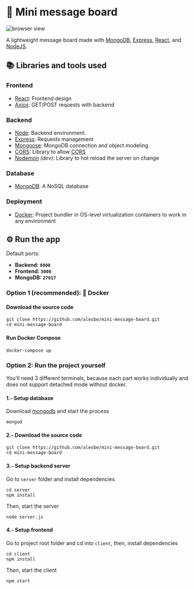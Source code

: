 # 💬 Mini message board
![browser view](https://i.imgur.com/sAtFsLp.png)

A lightweight message board made with [MongoDB](https://www.mongodb.com/), [Express](https://expressjs.com/), [React](https://es.reactjs.org/), and [NodeJS](https://nodejs.dev/).

## 📚 Libraries and tools used
### Frontend
- [React](https://reactjs.org/): Frontend design
- [Axios](https://axios-http.com/): GET/POST requests with backend

### Backend
- [Node](https://nodejs.dev/): Backend environment.
- [Express](https://expressjs.com/es/): Requests management
- [Mongoose](https://mongoosejs.com/): MongoDB connection and object modeling
- [CORS](https://www.npmjs.com/package/cors): Library to allow [CORS](https://en.wikipedia.org/wiki/Cross-origin_resource_sharing)
- [Nodemon](https://www.npmjs.com/package/nodemon) *(dev)*: Library to hot reload the server on change

### Database
- [MongoDB](https://www.mongodb.com/): A NoSQL database

### Deployment
- [Docker](https://www.docker.com/): Project bundler in OS-level virtualization containers to work in any environment

## ⚙️ Run the app
Default ports:
- **Backend: `8000`**
- **Frontend: `3000`**
- **MongoDB: `27017`**
### Option 1 (recommended): 🐳 Docker
#### Download the source code
```
git clone https://github.com/alesbe/mini-message-board.git
cd mini-message-board
```

#### Run Docker Compose
```
docker-compose up
```

### Option 2: Run the project yourself
You'll need 3 different terminals, because each part works individually and does not support detached mode without docker.
#### 1.- Setup database
Download [mongodb](https://www.mongodb.com/) and start the process
```
mongod
```

#### 2.- Download the source code
```
git clone https://github.com/alesbe/mini-message-board.git
cd mini-message-board
```

#### 3.- Setup backend server
Go to `server` folder and install dependencies
```
cd server
npm install
```
Then, start the server
```
node server.js
```

#### 4.- Setup frontend
Go to project root folder and cd into `client`, then, install dependencies

```
cd client
npm install
```
Then, start the client
```
npm start
```

